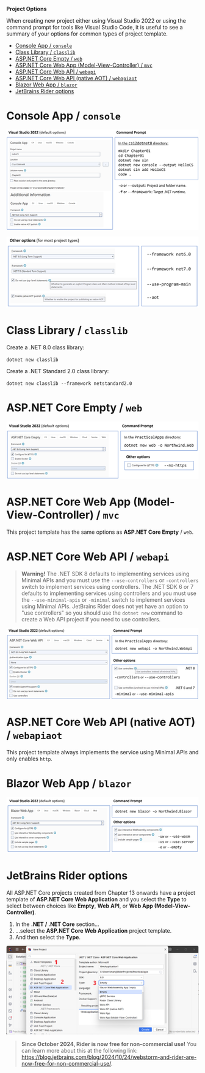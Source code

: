 **Project Options**

When creating new project either using Visual Studio 2022 or using the command prompt for tools like Visual Studio Code, it is useful to see a summary of your options for common types of project template.

- [Console App / `console`](#console-app--console)
- [Class Library / `classlib`](#class-library--classlib)
- [ASP.NET Core Empty / `web`](#aspnet-core-empty--web)
- [ASP.NET Core Web App (Model-View-Controller) / `mvc`](#aspnet-core-web-app-model-view-controller--mvc)
- [ASP.NET Core Web API / `webapi`](#aspnet-core-web-api--webapi)
- [ASP.NET Core Web API (native AOT) / `webapiaot`](#aspnet-core-web-api-native-aot--webapiaot)
- [Blazor Web App / `blazor`](#blazor-web-app--blazor)
- [JetBrains Rider options](#jetbrains-rider-options)

# Console App / `console`

![Console App default options](assets/B19586_01_Projects_01.png)

![Other common options](assets/B19586_01_Projects_02.png)

# Class Library / `classlib`

Create a .NET 8.0 class library:

`dotnet new classlib`

Create a .NET Standard 2.0 class library:

`dotnet new classlib --framework netstandard2.0`

# ASP.NET Core Empty / `web`

![ASP.NET Core Empty default options](assets/B19586_01_Projects_03.png)

# ASP.NET Core Web App (Model-View-Controller) / `mvc`

This project template has the same options as **ASP.NET Core Empty** / `web`.

# ASP.NET Core Web API / `webapi`

> **Warning!** The .NET SDK 8 defaults to implementing services using Minimal APIs and you must use the `--use-controllers` or `-controllers` switch to implement services using controllers. The .NET SDK 6 or 7 defaults to implementing services using controllers and you must use the `--use-minimal-apis` or `-minimal` switch to implement services using Minimal APIs. JetBrains Rider does not yet have an option to "use controllers" so you should use the `dotnet new` command to create a Web API project if you need to use controllers.

![ASP.NET Core Web API default options](assets/B19586_01_Projects_04.png)

# ASP.NET Core Web API (native AOT) / `webapiaot`

This project template always implements the service using Minimal APIs and only enables `http`.

# Blazor Web App / `blazor`

![ASP.NET Core Web default options](assets/B19586_01_Projects_05.png)

# JetBrains Rider options

All ASP.NET Core projects created from Chapter 13 onwards have a project template of **ASP.NET Core Web Application** and you select the **Type** to select between choices like **Empty**, **Web API**, or **Web App (Model-View-Controller)**.

1. In the **.NET / .NET Core** section...
2. ...select the **ASP.NET Core Web Application** project template.
3. And then select the **Type**.

![JetBrains Rider types for ASP.NET Core projects](assets/B19586_01_Projects_06.png)

> **Since October 2024, Rider is now free for non-commercial use!** You can learn more about this at the following link: https://blog.jetbrains.com/blog/2024/10/24/webstorm-and-rider-are-now-free-for-non-commercial-use/.
